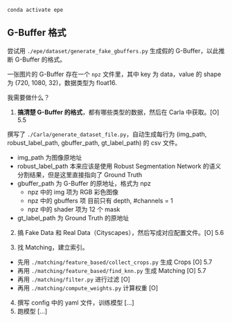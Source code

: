 ```
conda activate epe
```

## G-Buffer 格式

尝试用 `./epe/dataset/generate_fake_gbuffers.py` 生成假的 G-Buffer，以此推断 G-Buffer 的格式。

一张图片的 G-Buffer 存在一个 `npz` 文件里，其中 key 为 data，value 的 shape 为 (720, 1080, 32)，数据类型为 float16.


我需要做什么？
1. **搞清楚 G-Buffer 的格式**，都有哪些类型的数据，然后在 Carla 中获取。[O] 5.5

撰写了 `./Carla/generate_dataset_file.py`，自动生成每行为 (img_path, robust_label_path, gbuffer_path, gt_label_path) 的 csv 文件。

+ img_path 为图像原地址
+ robust_label_path 本来应该是使用 Robust Segmentation Network 的语义分割结果，但是这里直接指向了 Ground Truth
+ gbuffer_path 为 G-Buffer 的原地址，格式为 npz
  + npz 中的 img 项为 RGB 彩色图像
  + npz 中的 gbuffers 项 目前只有 depth, #channels = 1
  + npz 中的 shader 项为 12 个 mask
+ gt_label_path 为 Ground Truth 的原地址

2. 搞 Fake Data 和 Real Data（Cityscapes），然后写成对应配置文件。[O] 5.6

3. 找 Matching，建立索引。
+ 先用 `./matching/feature_based/collect_crops.py` 生成 Crops [O] 5.7
+ 再用 `./matching/feature_based/find_knn.py` 生成 Matching [O] 5.7
+ 再用 `./matching/filter.py` 进行过滤 [O]
+ 再用 `./matching/compute_weights.py` 计算权重 [O]

4. 撰写 config 中的 yaml 文件，训练模型 [...]
5. 跑模型 [...]
